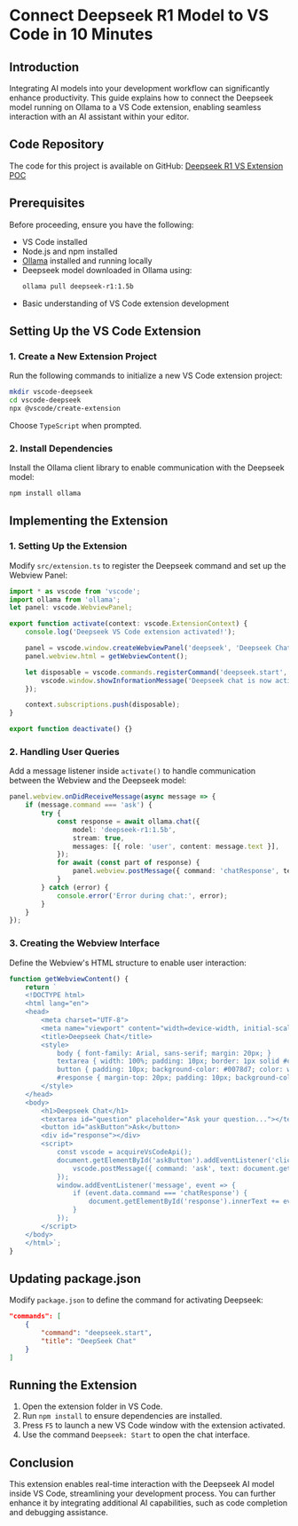 # Connect Deepseek R1 Model to VS Code in 10 Minutes

## Introduction
Integrating AI models into your development workflow can significantly enhance productivity. This guide explains how to connect the Deepseek model running on Ollama to a VS Code extension, enabling seamless interaction with an AI assistant within your editor.

## Code Repository
The code for this project is available on GitHub: [Deepseek R1 VS Extension POC](https://github.com/88hours/deepseek-r1-vs-extension)

## Prerequisites
Before proceeding, ensure you have the following:
- VS Code installed
- Node.js and npm installed
- [Ollama](https://ollama.com) installed and running locally
- Deepseek model downloaded in Ollama using:
  ```sh
  ollama pull deepseek-r1:1.5b
  ```
- Basic understanding of VS Code extension development

## Setting Up the VS Code Extension
### 1. Create a New Extension Project
Run the following commands to initialize a new VS Code extension project:
```sh
mkdir vscode-deepseek
cd vscode-deepseek
npx @vscode/create-extension
```
Choose `TypeScript` when prompted.

### 2. Install Dependencies
Install the Ollama client library to enable communication with the Deepseek model:
```sh
npm install ollama
```

## Implementing the Extension
### 1. Setting Up the Extension
Modify `src/extension.ts` to register the Deepseek command and set up the Webview Panel:
```typescript
import * as vscode from 'vscode';
import ollama from 'ollama';
let panel: vscode.WebviewPanel;

export function activate(context: vscode.ExtensionContext) {
    console.log('Deepseek VS Code extension activated!');

    panel = vscode.window.createWebviewPanel('deepseek', 'Deepseek Chat', vscode.ViewColumn.One, { enableScripts: true });
    panel.webview.html = getWebviewContent();

    let disposable = vscode.commands.registerCommand('deepseek.start', () => {
        vscode.window.showInformationMessage('Deepseek chat is now active!');
    });

    context.subscriptions.push(disposable);
}

export function deactivate() {}
```

### 2. Handling User Queries
Add a message listener inside `activate()` to handle communication between the Webview and the Deepseek model:
```typescript
panel.webview.onDidReceiveMessage(async message => {
    if (message.command === 'ask') {
        try {
            const response = await ollama.chat({
                model: 'deepseek-r1:1.5b',
                stream: true,
                messages: [{ role: 'user', content: message.text }],
            });
            for await (const part of response) {
                panel.webview.postMessage({ command: 'chatResponse', text: part.message.content });
            }
        } catch (error) {
            console.error('Error during chat:', error);
        }
    }
});
```

### 3. Creating the Webview Interface
Define the Webview's HTML structure to enable user interaction:
```typescript
function getWebviewContent() {
    return `
    <!DOCTYPE html>
    <html lang="en">
    <head>
        <meta charset="UTF-8">
        <meta name="viewport" content="width=device-width, initial-scale=1.0">
        <title>Deepseek Chat</title>
        <style>
            body { font-family: Arial, sans-serif; margin: 20px; }
            textarea { width: 100%; padding: 10px; border: 1px solid #ccc; }
            button { padding: 10px; background-color: #0078d7; color: white; }
            #response { margin-top: 20px; padding: 10px; background-color: #f9f9f9; }
        </style>
    </head>
    <body>
        <h1>Deepseek Chat</h1>
        <textarea id="question" placeholder="Ask your question..."></textarea>
        <button id="askButton">Ask</button>
        <div id="response"></div>
        <script>
            const vscode = acquireVsCodeApi();
            document.getElementById('askButton').addEventListener('click', () => {
                vscode.postMessage({ command: 'ask', text: document.getElementById('question').value });
            });
            window.addEventListener('message', event => {
                if (event.data.command === 'chatResponse') {
                    document.getElementById('response').innerText += event.data.text;
                }
            });
        </script>
    </body>
    </html>`;
}
```

## Updating package.json
Modify `package.json` to define the command for activating Deepseek:
```json
"commands": [
    {
        "command": "deepseek.start",
        "title": "DeepSeek Chat"
    }
]
```

## Running the Extension
1. Open the extension folder in VS Code.
2. Run `npm install` to ensure dependencies are installed.
3. Press `F5` to launch a new VS Code window with the extension activated.
4. Use the command `Deepseek: Start` to open the chat interface.

## Conclusion
This extension enables real-time interaction with the Deepseek AI model inside VS Code, streamlining your development process. You can further enhance it by integrating additional AI capabilities, such as code completion and debugging assistance.


